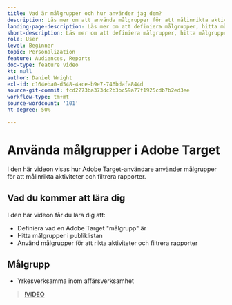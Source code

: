 ```yaml
---
title: Vad är målgrupper och hur använder jag dem?
description: Läs mer om att använda målgrupper för att målinrikta aktiviteter och filtrera rapporter.
landing-page-description: Läs mer om att definiera målgrupper, hitta målgrupper, målinrikta aktiviteter och filtrera rapporter.
short-description: Läs mer om att definiera målgrupper, hitta målgrupper, målinrikta aktiviteter och filtrera rapporter.
role: User
level: Beginner
topic: Personalization
feature: Audiences, Reports
doc-type: feature video
kt: null
author: Daniel Wright
exl-id: c164eba0-d548-4ace-b9e7-746bdafa844d
source-git-commit: fcd2273ba373dc2b3bc59a77f1925cdb7b2ed3ee
workflow-type: tm+mt
source-wordcount: '101'
ht-degree: 50%

---
```


# Använda målgrupper i Adobe Target

I den här videon visas hur Adobe Target-användare använder målgrupper för att målinrikta aktiviteter och filtrera rapporter.

## Vad du kommer att lära dig

I den här videon får du lära dig att:

* Definiera vad en Adobe Target &quot;målgrupp&quot; är
* Hitta målgrupper i publiklistan
* Använd målgrupper för att rikta aktiviteter och filtrera rapporter

## Målgrupp

* Yrkesverksamma inom affärsverksamhet

>[!VIDEO](https://video.tv.adobe.com/v/17398/?quality=12)
